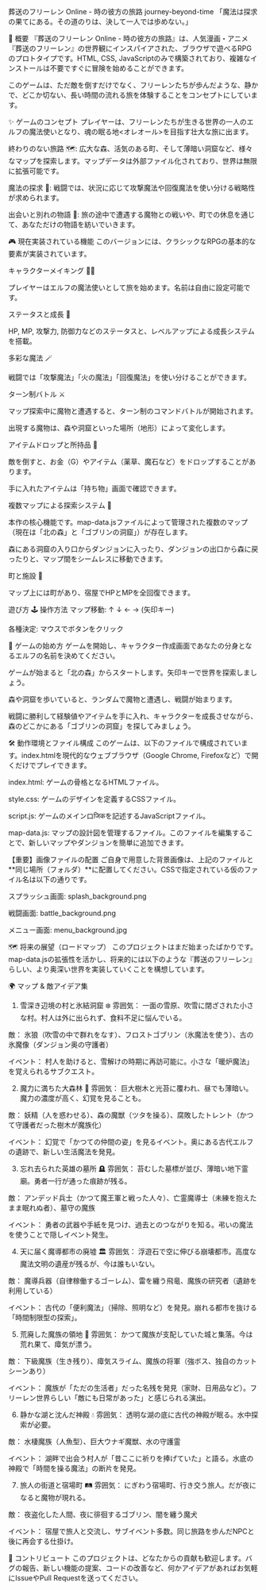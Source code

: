 葬送のフリーレン Online - 時の彼方の旅路 journey-beyond-time
「魔法は探求の果てにある。その道のりは、決して一人では歩めない。」

📖 概要
『葬送のフリーレン Online - 時の彼方の旅路』は、人気漫画・アニメ『葬送のフリーレン』の世界観にインスパイアされた、ブラウザで遊べるRPGのプロトタイプです。HTML, CSS, JavaScriptのみで構築されており、複雑なインストールは不要ですぐに冒険を始めることができます。

このゲームは、ただ敵を倒すだけでなく、フリーレンたちが歩んだような、静かで、どこか切ない、長い時間の流れる旅を体験することをコンセプトにしています。

✨ ゲームのコンセプト
プレイヤーは、フリーレンたちが生きる世界の一人のエルフの魔法使いとなり、魂の眠る地<オレオール>を目指す壮大な旅に出ます。

終わりのない旅路 🗺️: 広大な森、活気のある町、そして薄暗い洞窟など、様々なマップを探索します。マップデータは外部ファイル化されており、世界は無限に拡張可能です。

魔法の探求 📜: 戦闘では、状況に応じて攻撃魔法や回復魔法を使い分ける戦略性が求められます。

出会いと別れの物語 🤝: 旅の途中で遭遇する魔物との戦いや、町での休息を通じて、あなただけの物語を紡いでいきます。

🎮 現在実装されている機能
このバージョンには、クラシックなRPGの基本的な要素が実装されています。

キャラクターメイキング 🧙‍♀️

プレイヤーはエルフの魔法使いとして旅を始めます。名前は自由に設定可能です。

ステータスと成長 🌱

HP, MP, 攻撃力, 防御力などのステータスと、レベルアップによる成長システムを搭載。

多彩な魔法 🪄

戦闘では「攻撃魔法」「火の魔法」「回復魔法」を使い分けることができます。

ターン制バトル ⚔️

マップ探索中に魔物と遭遇すると、ターン制のコマンドバトルが開始されます。

出現する魔物は、森や洞窟といった場所（地形）によって変化します。

アイテムドロップと所持品 🎒

敵を倒すと、お金（G）やアイテム（薬草、魔石など）をドロップすることがあります。

手に入れたアイテムは「持ち物」画面で確認できます。

複数マップによる探索システム 🧭

本作の核心機能です。map-data.jsファイルによって管理された複数のマップ（現在は「北の森」と「ゴブリンの洞窟」）が存在します。

森にある洞窟の入り口からダンジョンに入ったり、ダンジョンの出口から森に戻ったりと、マップ間をシームレスに移動できます。

町と施設 🏰

マップ上には町があり、宿屋でHPとMPを全回復できます。

遊び方
🕹️ 操作方法
マップ移動: ↑ ↓ ← → (矢印キー)

各種決定: マウスでボタンをクリック

🚀 ゲームの始め方
ゲームを開始し、キャラクター作成画面であなたの分身となるエルフの名前を決めてください。

ゲームが始まると「北の森」からスタートします。矢印キーで世界を探索しましょう。

森や洞窟を歩いていると、ランダムで魔物と遭遇し、戦闘が始まります。

戦闘に勝利して経験値やアイテムを手に入れ、キャラクターを成長させながら、森のどこかにある「ゴブリンの洞窟」を探してみましょう。

🛠️ 動作環境とファイル構成
このゲームは、以下のファイルで構成されています。index.htmlを現代的なウェブブラウザ（Google Chrome, Firefoxなど）で開くだけでプレイできます。

index.html: ゲームの骨格となるHTMLファイル。

style.css: ゲームのデザインを定義するCSSファイル。

script.js: ゲームのメインロजिकを記述するJavaScriptファイル。

map-data.js: マップの設計図を管理するファイル。このファイルを編集することで、新しいマップやダンジョンを簡単に追加できます。

【重要】画像ファイルの配置
ご自身で用意した背景画像は、上記のファイルと**同じ場所（フォルダ）**に配置してください。CSSで指定されている仮のファイル名は以下の通りです。

スプラッシュ画面: splash_background.png

戦闘画面: battle_background.png

メニュー画面: menu_background.jpg

🗺️ 将来の展望（ロードマップ）
このプロジェクトはまだ始まったばかりです。map-data.jsの拡張性を活かし、将来的には以下のような『葬送のフリーレン』らしい、より奥深い世界を実装していくことを構想しています。

🌍 マップ & 敵アイデア集
1. 雪深き辺境の村と氷結洞窟 ❄️
雰囲気： 一面の雪原、吹雪に閉ざされた小さな村。村人は外に出られず、食料不足に悩んでいる。

敵： 氷狼（吹雪の中で群れをなす）、フロストゴブリン（氷魔法を使う）、古の氷魔像（ダンジョン奥の守護者）

イベント： 村人を助けると、雪解けの時期に再訪可能に。小さな「暖炉魔法」を覚えられるサブクエスト。

2. 魔力に満ちた大森林 🌳
雰囲気： 巨大樹木と光苔に覆われ、昼でも薄暗い。魔力の濃度が高く、幻覚を見ることも。

敵： 妖精（人を惑わせる）、森の魔獣（ツタを操る）、腐敗したトレント（かつて守護者だった樹木が魔族化）

イベント： 幻覚で「かつての仲間の姿」を見るイベント。奥にある古代エルフの遺跡で、新しい生活魔法を発見。

3. 忘れ去られた英雄の墓所 🪦
雰囲気： 苔むした墓標が並び、薄暗い地下霊廟。勇者一行が通った痕跡が残る。

敵： アンデッド兵士（かつて魔王軍と戦った人々）、亡霊魔導士（未練を抱えたまま眠れぬ者）、墓守の魔族

イベント： 勇者の武器や手紙を見つけ、過去とのつながりを知る。弔いの魔法を使うことで隠しイベント発生。

4. 天に届く魔導都市の廃墟 🏛️
雰囲気： 浮遊石で空に伸びる崩壊都市。高度な魔法文明の遺産が残るが、今は誰もいない。

敵： 魔導兵器（自律稼働するゴーレム）、雷を纏う飛竜、魔族の研究者（遺跡を利用している）

イベント： 古代の「便利魔法」（掃除、照明など）を発見。崩れる都市を抜ける「時間制限型の探索」。

5. 荒廃した魔族の領地 🏰
雰囲気： かつて魔族が支配していた城と集落。今は荒れ果て、瘴気が漂う。

敵： 下級魔族（生き残り）、瘴気スライム、魔族の将軍（強ボス、独自のカットシーンあり）

イベント： 魔族が「ただの生活者」だった名残を発見（家財、日用品など）。フリーレン世界らしい「敵にも日常があった」と感じられる演出。

6. 静かな湖と沈んだ神殿 💧
雰囲気： 透明な湖の底に古代の神殿が眠る。水中探索が必要。

敵： 水棲魔族（人魚型）、巨大ウナギ魔獣、水の守護霊

イベント： 湖畔で出会う村人が「昔ここに祈りを捧げていた」と語る。水底の神殿で「時間を操る魔法」の断片を発見。

7. 旅人の街道と宿場町 🛤️
雰囲気： にぎわう宿場町、行き交う旅人。だが夜になると魔物が現れる。

敵： 夜盗化した人間、夜に徘徊するゴブリン、闇を纏う魔犬

イベント： 宿屋で旅人と交流し、サブイベント多数。同じ旅路を歩んだNPCと後に再会する仕掛け。

🤝 コントリビュート
このプロジェクトは、どなたからの貢献も歓迎します。バグの報告、新しい機能の提案、コードの改善など、何かアイデアがあればお気軽にIssueやPull Requestを送ってください。
